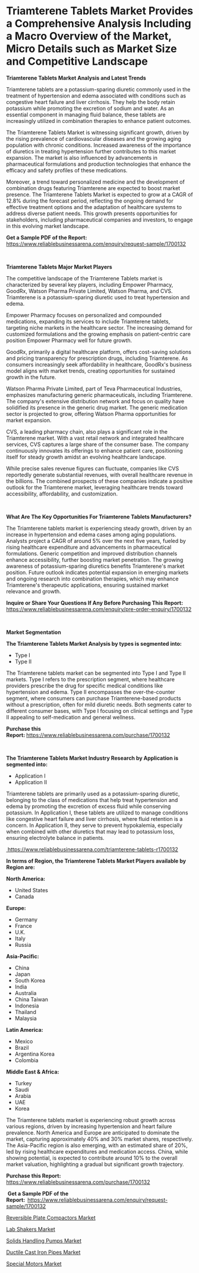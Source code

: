 <p><h1>Triamterene Tablets Market Provides a Comprehensive Analysis Including a Macro Overview of the Market, Micro Details such as Market Size and Competitive Landscape</h1></p><p><strong>Triamterene Tablets Market Analysis and Latest Trends</strong></p>
<p><p>Triamterene tablets are a potassium-sparing diuretic commonly used in the treatment of hypertension and edema associated with conditions such as congestive heart failure and liver cirrhosis. They help the body retain potassium while promoting the excretion of sodium and water. As an essential component in managing fluid balance, these tablets are increasingly utilized in combination therapies to enhance patient outcomes.</p><p>The Triamterene Tablets Market is witnessing significant growth, driven by the rising prevalence of cardiovascular diseases and the growing aging population with chronic conditions. Increased awareness of the importance of diuretics in treating hypertension further contributes to this market expansion. The market is also influenced by advancements in pharmaceutical formulations and production technologies that enhance the efficacy and safety profiles of these medications.</p><p>Moreover, a trend toward personalized medicine and the development of combination drugs featuring Triamterene are expected to boost market presence. The Triamterene Tablets Market is expected to grow at a CAGR of 12.8% during the forecast period, reflecting the ongoing demand for effective treatment options and the adaptation of healthcare systems to address diverse patient needs. This growth presents opportunities for stakeholders, including pharmaceutical companies and investors, to engage in this evolving market landscape.</p></p>
<p><strong>Get a Sample PDF of the Report:&nbsp;</strong> <a href="https://www.reliablebusinessarena.com/enquiry/request-sample/1700132?utm_campaign=1726&utm_medium=2&utm_source=Github&utm_content=ia&utm_term=21102024&utm_id=triamterene-tablets">https://www.reliablebusinessarena.com/enquiry/request-sample/1700132</a></p>
<p>&nbsp;</p>
<p><strong>Triamterene Tablets Major Market Players</strong></p>
<p><p>The competitive landscape of the Triamterene Tablets market is characterized by several key players, including Empower Pharmacy, GoodRx, Watson Pharma Private Limited, Watson Pharma, and CVS. Triamterene is a potassium-sparing diuretic used to treat hypertension and edema.</p><p>Empower Pharmacy focuses on personalized and compounded medications, expanding its services to include Triamterene tablets, targeting niche markets in the healthcare sector. The increasing demand for customized formulations and the growing emphasis on patient-centric care position Empower Pharmacy well for future growth.</p><p>GoodRx, primarily a digital healthcare platform, offers cost-saving solutions and pricing transparency for prescription drugs, including Triamterene. As consumers increasingly seek affordability in healthcare, GoodRx's business model aligns with market trends, creating opportunities for sustained growth in the future.</p><p>Watson Pharma Private Limited, part of Teva Pharmaceutical Industries, emphasizes manufacturing generic pharmaceuticals, including Triamterene. The company's extensive distribution network and focus on quality have solidified its presence in the generic drug market. The generic medication sector is projected to grow, offering Watson Pharma opportunities for market expansion.</p><p>CVS, a leading pharmacy chain, also plays a significant role in the Triamterene market. With a vast retail network and integrated healthcare services, CVS captures a large share of the consumer base. The company continuously innovates its offerings to enhance patient care, positioning itself for steady growth amidst an evolving healthcare landscape.</p><p>While precise sales revenue figures can fluctuate, companies like CVS reportedly generate substantial revenues, with overall healthcare revenue in the billions. The combined prospects of these companies indicate a positive outlook for the Triamterene market, leveraging healthcare trends toward accessibility, affordability, and customization.</p></p>
<p>&nbsp;</p>
<p><strong>What Are The Key Opportunities For Triamterene Tablets Manufacturers?</strong></p>
<p><p>The Triamterene tablets market is experiencing steady growth, driven by an increase in hypertension and edema cases among aging populations. Analysts project a CAGR of around 5% over the next five years, fueled by rising healthcare expenditure and advancements in pharmaceutical formulations. Generic competition and improved distribution channels enhance accessibility, further boosting market penetration. The growing awareness of potassium-sparing diuretics benefits Triamterene's market position. Future outlook indicates potential expansion in emerging markets and ongoing research into combination therapies, which may enhance Triamterene's therapeutic applications, ensuring sustained market relevance and growth.</p></p>
<p><strong>Inquire or Share Your Questions If Any Before Purchasing This Report:</strong> <a href="https://www.reliablebusinessarena.com/enquiry/pre-order-enquiry/1700132?utm_campaign=1726&utm_medium=2&utm_source=Github&utm_content=ia&utm_term=21102024&utm_id=triamterene-tablets">https://www.reliablebusinessarena.com/enquiry/pre-order-enquiry/1700132</a></p>
<p>&nbsp;</p>
<p><strong>Market Segmentation</strong></p>
<p><strong>The Triamterene Tablets Market Analysis by types is segmented into:</strong></p>
<p><ul><li>Type I</li><li>Type II</li></ul></p>
<p><p>The Triamterene tablets market can be segmented into Type I and Type II markets. Type I refers to the prescription segment, where healthcare providers prescribe the drug for specific medical conditions like hypertension and edema. Type II encompasses the over-the-counter segment, where consumers can purchase Triamterene-based products without a prescription, often for mild diuretic needs. Both segments cater to different consumer bases, with Type I focusing on clinical settings and Type II appealing to self-medication and general wellness.</p></p>
<p><strong>Purchase this Report:&nbsp;</strong><a href="https://www.reliablebusinessarena.com/purchase/1700132?utm_campaign=1726&utm_medium=2&utm_source=Github&utm_content=ia&utm_term=21102024&utm_id=triamterene-tablets">https://www.reliablebusinessarena.com/purchase/1700132</a></p>
<p>&nbsp;</p>
<p><strong>The Triamterene Tablets Market Industry Research by Application is segmented into:</strong></p>
<p><ul><li>Application I</li><li>Application II</li></ul></p>
<p><p>Triamterene tablets are primarily used as a potassium-sparing diuretic, belonging to the class of medications that help treat hypertension and edema by promoting the excretion of excess fluid while conserving potassium. In Application I, these tablets are utilized to manage conditions like congestive heart failure and liver cirrhosis, where fluid retention is a concern. In Application II, they serve to prevent hypokalemia, especially when combined with other diuretics that may lead to potassium loss, ensuring electrolyte balance in patients.</p></p>
<p><a href="https://www.reliablebusinessarena.com/triamterene-tablets-r1700132?utm_campaign=1726&utm_medium=2&utm_source=Github&utm_content=ia&utm_term=21102024&utm_id=triamterene-tablets">&nbsp;https://www.reliablebusinessarena.com/triamterene-tablets-r1700132</a></p>
<p><strong>In terms of Region, the Triamterene Tablets Market Players available by Region are:</strong></p>
<p>
    <p> <strong> North America: </strong>
        <ul>
            <li>United States</li>
            <li>Canada</li>
        </ul>
        </p> 
    <p> <strong> Europe: </strong>
        <ul>
            <li>Germany</li>
            <li>France</li>
            <li>U.K.</li>
            <li>Italy</li>
            <li>Russia</li>
        </ul>
        </p> 
    <p> <strong> Asia-Pacific: </strong>
        <ul>
            <li>China</li>
            <li>Japan</li>
            <li>South Korea</li>
            <li>India</li>
            <li>Australia</li>
            <li>China Taiwan</li>
            <li>Indonesia</li>
            <li>Thailand</li>
            <li>Malaysia</li>
        </ul>
        </p> 
    <p> <strong> Latin America: </strong>
        <ul>
            <li>Mexico</li>
            <li>Brazil</li>
            <li>Argentina Korea</li>
            <li>Colombia</li>
        </ul>
        </p> 
    <p> <strong> Middle East & Africa: </strong>
        <ul>
            <li>Turkey</li>
            <li>Saudi</li>
            <li>Arabia</li>
            <li>UAE</li>
            <li>Korea</li>
        </ul>
    </p>
    </p>
<p><p>The Triamterene tablets market is experiencing robust growth across various regions, driven by increasing hypertension and heart failure prevalence. North America and Europe are anticipated to dominate the market, capturing approximately 40% and 30% market shares, respectively. The Asia-Pacific region is also emerging, with an estimated share of 20%, led by rising healthcare expenditures and medication access. China, while showing potential, is expected to contribute around 10% to the overall market valuation, highlighting a gradual but significant growth trajectory.</p></p>
<p><strong>Purchase this Report: </strong><a href="https://www.reliablebusinessarena.com/purchase/1700132?utm_campaign=1726&utm_medium=2&utm_source=Github&utm_content=ia&utm_term=21102024&utm_id=triamterene-tablets">https://www.reliablebusinessarena.com/purchase/1700132</a></p>
<p>&nbsp;<strong>Get a Sample PDF of the Report:&nbsp;&nbsp;</strong><a href="https://www.reliablebusinessarena.com/enquiry/request-sample/1700132?utm_campaign=1726&utm_medium=2&utm_source=Github&utm_content=ia&utm_term=21102024&utm_id=triamterene-tablets">https://www.reliablebusinessarena.com/enquiry/request-sample/1700132</a></p>
<p><strong></strong></p>
<p><p><a href="https://www.linkedin.com/pulse/reversible-plate-compactors-market-overview-global-trends-future-londc?utm_campaign=1726&utm_medium=2&utm_source=Github&utm_content=ia&utm_term=21102024&utm_id=triamterene-tablets">Reversible Plate Compactors Market</a></p><p><a href="https://www.linkedin.com/pulse/strategic-forecast-lab-shakers-market-growth-trends-size-2024-s5rzf?utm_campaign=1726&utm_medium=2&utm_source=Github&utm_content=ia&utm_term=21102024&utm_id=triamterene-tablets">Lab Shakers Market</a></p><p><a href="https://www.linkedin.com/pulse/navigating-solids-handling-pumps-market-expert-analysis-forecast-txudc?utm_campaign=1726&utm_medium=2&utm_source=Github&utm_content=ia&utm_term=21102024&utm_id=triamterene-tablets">Solids Handling Pumps Market</a></p><p><a href="https://www.linkedin.com/pulse/ductile-cast-iron-pipes-market-segmentation-in-depth-analysis-2qr2c?utm_campaign=1726&utm_medium=2&utm_source=Github&utm_content=ia&utm_term=21102024&utm_id=triamterene-tablets">Ductile Cast Iron Pipes Market</a></p><p><a href="https://www.linkedin.com/pulse/investing-special-motors-market-trends-leading-products-i5prc?utm_campaign=1726&utm_medium=2&utm_source=Github&utm_content=ia&utm_term=21102024&utm_id=triamterene-tablets">Special Motors Market</a></p></p>
